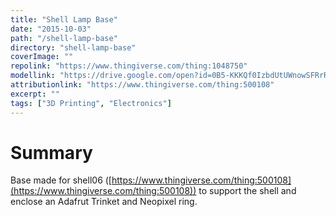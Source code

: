 ```yaml
---
title: "Shell Lamp Base"
date: "2015-10-03"
path: "/shell-lamp-base"
directory: "shell-lamp-base"
coverImage: ""
repolink: "https://www.thingiverse.com/thing:1048750"
modellink: "https://drive.google.com/open?id=0B5-KKKQf0IzbdUtUWnowSFRrRDQ"
attributionlink: "https://www.thingiverse.com/thing:500108"
excerpt: ""
tags: ["3D Printing", "Electronics"]
---
```


# Summary

Base made for shell06 ([https://www.thingiverse.com/thing:500108](https://www.thingiverse.com/thing:500108)) to support the shell and enclose an Adafrut Trinket and Neopixel ring.

